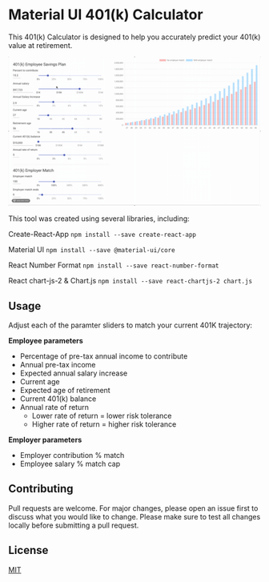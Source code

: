 # Material UI 401(k) Calculator

This 401(k) Calculator is designed to help you accurately predict your 401(k) value at retirement.

![401(k) calculator demo](401kanim.gif)

This tool was created using several libraries, including:

Create-React-App
```npm install --save create-react-app```

Material UI
```npm install --save @material-ui/core```

React Number Format
```npm install --save react-number-format```

React chart-js-2 & Chart.js
```npm install --save react-chartjs-2 chart.js```



## Usage

Adjust each of the paramter sliders to match your current 401K trajectory:

__Employee parameters__
- Percentage of pre-tax annual income to contribute
- Annual pre-tax income
- Expected annual salary increase
- Current age
- Expected age of retirement
- Current 401(k) balance
- Annual rate of return
    - Lower rate of return = lower risk tolerance
    - Higher rate of return = higher risk tolerance

__Employer parameters__
- Employer contribution % match
- Employee salary % match cap

## Contributing

Pull requests are welcome. For major changes, please open an issue first to discuss what you would like to change. Please make sure to test all changes locally before submitting a pull request.

## License
[MIT](https://choosealicense.com/licenses/mit/)
